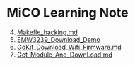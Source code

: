 # MiCO Learning Note

4. [Makefle_hacking.md](Makefle_hacking.md)
3. [EMW3239_Download_Demo](EMW3239_Download_Demo.md)
2. [GoKit_Download_Wifi_Firmware.md](GoKit_Download_Wifi_Firmware.md)
1. [Get_Module_And_DownLoad.md](Get_Module_And_DownLoad.md)
